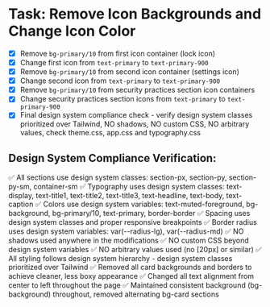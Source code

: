 # Task: Remove Icon Backgrounds and Change Icon Color

- [x] Remove `bg-primary/10` from first icon container (lock icon)
- [x] Change first icon from `text-primary` to `text-primary-900`
- [x] Remove `bg-primary/10` from second icon container (settings icon)
- [x] Change second icon from `text-primary` to `text-primary-900`
- [x] Remove `bg-primary/10` from security practices section icon containers
- [x] Change security practices section icons from `text-primary` to `text-primary-900`
- [x] Final design system compliance check - verify design system classes prioritized over Tailwind, NO shadows, NO custom CSS, NO arbitrary values, check theme.css, app.css and typography.css

## Design System Compliance Verification:
✅ All sections use design system classes: section-px, section-py, section-py-sm, container-sm
✅ Typography uses design system classes: text-display, text-title1, text-title2, text-title3, text-headline, text-body, text-caption
✅ Colors use design system variables: text-muted-foreground, bg-background, bg-primary/10, text-primary, border-border
✅ Spacing uses design system classes and proper responsive breakpoints
✅ Border radius uses design system variables: var(--radius-lg), var(--radius-md)
✅ NO shadows used anywhere in the modifications
✅ NO custom CSS beyond design system variables
✅ NO arbitrary values used (no [20px] or similar)
✅ All styling follows design system hierarchy - design system classes prioritized over Tailwind
✅ Removed all card backgrounds and borders to achieve cleaner, less boxy appearance
✅ Changed all text alignment from center to left throughout the page
✅ Maintained consistent background (bg-background) throughout, removed alternating bg-card sections
